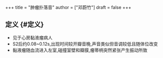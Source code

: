 +++
title = "肿瘤扑落音"
author = ["邓蔚竹"]
draft = false
+++

## 定义 {#定义}

-   见于心房黏液瘤病人
-   S2后约0.08~0.12s,出现时间较开瓣音晚,声音类似但音调较低且随体位改变
-   黏液瘤随血流进入左室,碰撞室壁和瓣膜,瘤蒂柄突然紧张产生振动所致